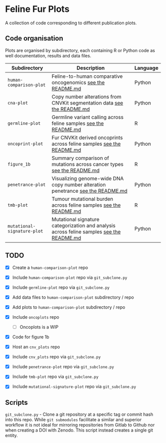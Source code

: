 # Feline Fur Plots

A collection of code corresponding to different publication plots.

## Code organisation

Plots are organised by subdirectory, each containing R or Python code as well
documentation, results and data files.

| Subdirectory | Description | Language |
|--------------|-------------|----------|
| `human-comparison-plot`   | Feline-to-human comparative oncogenomics [see the README.md](human-comparison-plot/README.md) | Python |
| `cna-plot` | Copy number alterations from CNVKit segmentation data [see the README.md](cna-plot/README.md) | Python |
| `germline-plot`   | Germline variant calling across feline samples [see the README.md](germline-plot/README.md) | R |
| `oncoprint-plot`   | Fur CNVKit derived oncoprints across feline samples [see the README.md](oncoprint-plot/README.md) | Python |
| `figure_1b`   | Summary comparison of mutations across cancer types [see the README.md](figure_1b/README.md) | R |
| `penetrance-plot` | Visualizing genome-wide DNA copy number alteration penetrance [see the README.md](penetrance-plot/README.md) | Python |
| `tmb-plot` | Tumour mutational burden across feline samples [see the README.md](tmb-plot/README.md) | R |
| `mutational-signature-plot` | Mutational signature categorization and analysis across feline samples [see the README.md](mutational-signature-plot/README.md) | Python |

## TODO

- [x] Create a `human-comparison-plot` repo
- [x] Include `human-comparison-plot` repo via `git_subclone.py`
- [x] Include `germline-plot` repo via `git_subclone.py`
- [x] Add data files to `human-comparison-plot` subdirectory / repo
- [x] Add plots to `human-comparison-plot` subdirectory / repo
- [x] Include `oncoplots` repo
    - [ ] Oncoplots is a WIP
- [x] Code for figure 1b
- [x] Host an `cnv_plots` repo
- [x] Include `cnv_plots` repo via `git_subclone.py`
- [x] Include `penetrance-plot` repo via `git_subclone.py`
- [x] Include `tmb-plot` repo via `git_subclone.py`
- [x] Include `mutational-signature-plot` repo via `git_subclone.py`


## Scripts
`git_subclone.py` - Clone a git repository at a specific tag or commit hash into this repo. While `git submodules` facilitate a similar and superior workflow it is not ideal for mirroring
repositories from Gitlab to Github nor when creating a DOI with Zenodo. This script instead creates a single git entity.